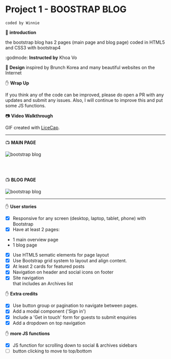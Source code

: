 # Project 1 - BOOSTRAP BLOG
`coded by Winnie `


:rocket: **introduction**

the bootstrap blog has 2 pages (main page and blog page) coded in HTML5 and CSS3 with bootstrap4

:godmode: **Instructed by** Khoa Vo 

:art: **Design** inspired by Brunch Korea and many beautiful websites on the Internet

:raised_hand: **Wrap Up**

If you think any of the code can be improved, please do open a PR with any updates and submit any issues. Also, I will continue to improve this and put some JS functions.


:camera: **Video Walkthrough**

GIF created with [LiceCap](http://www.cockos.com/licecap/).

- - - -

:tv: **MAIN PAGE**

![bootstrap blog](https://github.com/winnie1312/bootstrap-blog/blob/master/main-page.gif)

<br/>
<br/>

:tv: **BLOG PAGE**

![bootstrap blog](https://github.com/winnie1312/bootstrap-blog/blob/master/blog-page.gif)

- - - -
:hand: **User stories**

- [x] Responsive for any screen (desktop, laptop, tablet, phone) with Bootstrap
- [x] Have at least 2 pages:
- 1 main overview page 
- 1 blog page
- [x] Use HTML5 sematic elements for page layout 
- [x] Use Bootstrap grid system to layout and align content.
- [x] At least 2 cards for featured posts
- [x] Navigation on header and social icons on footer 
- [x] Site navigation <aside> that includes an Archives list

:hand: **Extra credits**
- [x] Use button group or pagination to navigate between pages.
- [x] Add a modal component ('Sign in')
- [x] Include a 'Get in touch' form for guests to submit enquiries
- [x] Add a dropdown on top navigation

:hand: **more JS functions**
- [x] JS function for scrolling down to social & archives sidebars
- [ ] button clicking to move to top/bottom
